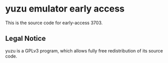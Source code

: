 yuzu emulator early access
=============

This is the source code for early-access 3703.

## Legal Notice

yuzu is a GPLv3 program, which allows fully free redistribution of its source code.